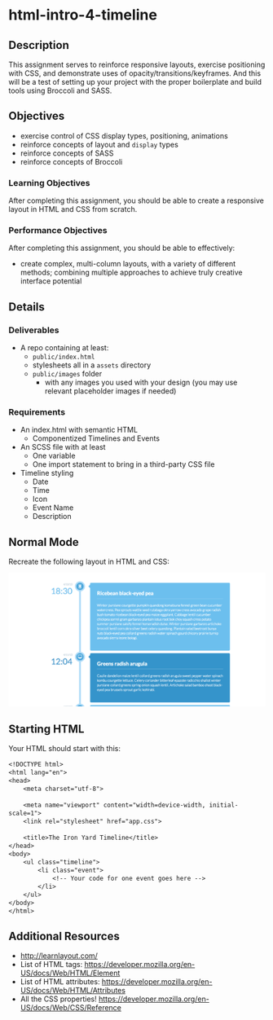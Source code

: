 # html-intro-4-timeline

## Description

This assignment serves to reinforce responsive layouts, exercise positioning with CSS, and demonstrate uses of opacity/transitions/keyframes.
And this will be a test of setting up your project with the proper boilerplate and build tools using Broccoli and SASS.

## Objectives

- exercise control of CSS display types, positioning, animations
- reinforce concepts of layout and `display` types
- reinforce concepts of SASS
- reinforce concepts of Broccoli

### Learning Objectives

After completing this assignment, you should be able to create a responsive layout in HTML and CSS from scratch.

### Performance Objectives

After completing this assignment, you should be able to effectively:

- create complex, multi-column layouts, with a variety of different methods; combining multiple approaches to achieve truly creative interface potential

## Details

### Deliverables

* A repo containing at least:
    - `public/index.html`
    - stylesheets all in a `assets` directory
    - `public/images` folder
        - with any images you used with your design (you may use relevant placeholder images if needed)

### Requirements

- An index.html with semantic HTML
    + Componentized Timelines and Events
- An SCSS file with at least
    + One variable
    + One import statement to bring in a third-party CSS file
- Timeline styling
    + Date
    + Time
    + Icon
    + Event Name
    + Description

## Normal Mode

Recreate the following layout in HTML and CSS:

![](./timeline.png)

## Starting HTML

Your HTML should start with this:

```
<!DOCTYPE html>
<html lang="en">
<head>
    <meta charset="utf-8">

    <meta name="viewport" content="width=device-width, initial-scale=1">
    <link rel="stylesheet" href="app.css">

    <title>The Iron Yard Timeline</title>
</head>
<body>
    <ul class="timeline">
        <li class="event">
            <!-- Your code for one event goes here -->
        </li>
    </ul>
</body>
</html>
```

## Additional Resources

- http://learnlayout.com/
- List of HTML tags: https://developer.mozilla.org/en-US/docs/Web/HTML/Element
- List of HTML attributes: https://developer.mozilla.org/en-US/docs/Web/HTML/Attributes
- All the CSS properties! https://developer.mozilla.org/en-US/docs/Web/CSS/Reference
